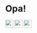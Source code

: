 # Opa!

<img src="https://cdn.jsdelivr.net/gh/devicons/devicon@latest/icons/html5/html5-original-wordmark.svg" style="width: 25px"/>


<img src="https://cdn.jsdelivr.net/gh/devicons/devicon@latest/icons/css3/css3-original-wordmark.svg" style="width: 25px" />


<img src="https://cdn.jsdelivr.net/gh/devicons/devicon@latest/icons/python/python-original-wordmark.svg" style="width: 25px"/>
